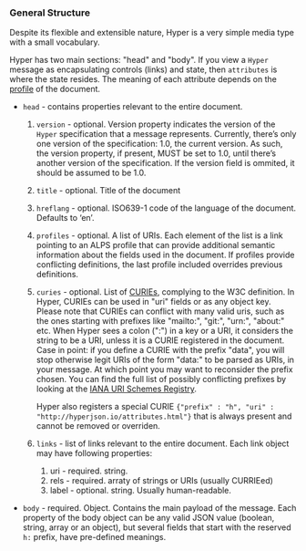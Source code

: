 ### General Structure

Despite its flexible and extensible nature, Hyper is a very simple
media type with a small vocabulary.

Hyper has two main sections: "head" and "body". If you view a `Hyper` message as
encapsulating controls (links) and state, then `attributes` is where the state
resides. The meaning of each attribute depends on the
[profile](http://www.ietf.org/rfc/rfc6906.txt) of the document.

- `head` - contains properties relevant to the entire document.
  1. `version` - optional. Version property indicates the version of the `Hyper`
     specification that a message represents. Currently, there’s only one
     version of the specification: 1.0, the current version. As such, the
     version property, if present, MUST be set to 1.0, until there’s another
     version of the specification. If the version field is ommited, it should be
     assumed to be 1.0.
  2. `title` - optional. Title of the document
  3. `hreflang` - optional. ISO639-1 code of the language of the document. Defaults to ‘en’.
  4. `profiles` - optional. A list of URIs. Each element of the list is a link
     pointing to an ALPS profile that can provide additional semantic
     information about the fields used in the document. If profiles provide
     conflicting definitions, the last profile included overrides previous
     definitions.
  5. `curies` - optional. List of
     [CURIEs](https://www.w3.org/TR/2010/NOTE-curie-20101216/), complying to the
     W3C definition. In Hyper, CURIEs can be used in "uri" fields or as any
     object key. Please note that CURIEs can conflict with many valid uris, such
     as the ones starting with prefixes like "mailto:", "git:", "urn:", "about:"
     etc. When Hyper sees a colon (":") in a key or a URI, it considers the
     string to be a URI, unless it is a CURIE registered in the document. Case
     in point: if you define a CURIE with the prefix "data", you will stop
     otherwise legit URIs of the form "data:" to be parsed as URIs, in your
     message. At which point you may want to reconsider the prefix chosen. You
     can find the full list of possibly conflicting prefixes by looking at the
     [IANA URI Schemes
     Registry](https://www.iana.org/assignments/uri-schemes/uri-schemes.xhtml#uri-schemes-1).

      Hyper also registers a special CURIE `{"prefix" : "h", "uri" :
      "http://hyperjson.io/attributes.html"}` that is always present and cannot
      be removed or overriden.
  6. `links` - list of links relevant to the entire document. Each link object
  may have following properties:

      1. uri - required. string.
      2. rels - required. arraty of strings or URIs (usually CURRIEed)
      3. label - optional. string. Usually human-readable.

- `body` - required. Object. Contains the main payload of the message. Each
  property of the body object can be any valid JSON value (boolean, string,
  array or an object), but several fields that start with the reserved `h:`
  prefix, have pre-defined meanings.
